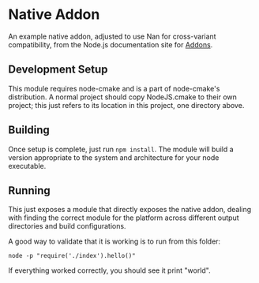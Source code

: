 Native Addon
============

An example native addon, adjusted to use Nan for cross-variant compatibility, 
from the Node.js documentation site for [Addons](https://nodejs.org/api/addons.html).

## Development Setup

This module requires node-cmake and is a part of node-cmake's distribution. A normal
project should copy NodeJS.cmake to their own project; this just refers to its
location in this project, one directory above.

## Building

Once setup is complete, just run `npm install`. The module will build a
version appropriate to the system and architecture for your node executable.

## Running

This just exposes a module that directly exposes the native addon, dealing
with finding the correct module for the platform across different output
directories and build configurations.

A good way to validate that it is working is to run from this folder:

    node -p "require('./index').hello()"

If everything worked correctly, you should see it print "world".
